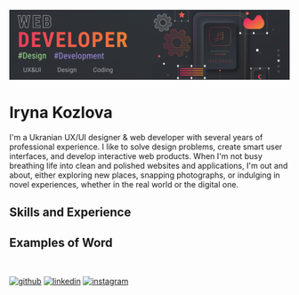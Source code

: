 ![Design and Development](https://github.com/oilprint/oilprint/blob/main/git-1.jpg)

# Iryna Kozlova

I'm a Ukranian UX/UI designer & web developer with several years of professional experience.
I like to solve design problems, create smart user interfaces, and develop interactive web products.
When I'm not busy breathing life into clean and polished websites and applications, I'm out and about, either exploring new places, snapping photographs, or indulging in novel experiences, whether in the real world or the digital one.


## Skills and Experience

## Examples of Word
<img src="" width="256"/>

[<img src='https://cdn.jsdelivr.net/npm/simple-icons@3.0.1/icons/github.svg' alt='github' height='40'>](https://github.com/oilprint)  [<img src='https://cdn.jsdelivr.net/npm/simple-icons@3.0.1/icons/linkedin.svg' alt='linkedin' height='40'>](https://www.linkedin.com/in/iryna-kozlova/)  [<img src='https://cdn.jsdelivr.net/npm/simple-icons@3.0.1/icons/instagram.svg' alt='instagram' height='40'>](https://www.instagram.com/irn_oilprint/)  





